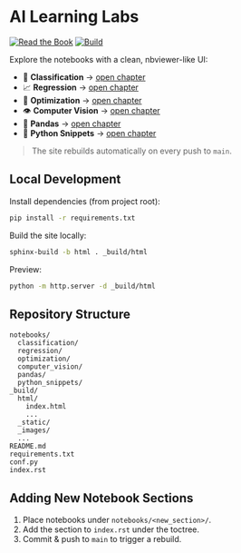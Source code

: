 # AI Learning Labs

[![Read the Book](https://img.shields.io/badge/Read%20the%20Book-live-brightgreen.svg)](https://cornel05.github.io/cornel.ai/)
[![Build](https://github.com/cornel05/AI-Learning-Labs/actions/workflows/jupyter-book.yml/badge.svg)](https://github.com/cornel05/AI-Learning-Labs/actions)

Explore the notebooks with a clean, nbviewer-like UI:

- 📘 **Classification** → [open chapter](https://cornel05.github.io/cornel.ai/notebooks/classification/index.html)
- 📈 **Regression** → [open chapter](https://cornel05.github.io/cornel.ai/notebooks/regression/index.html)
- 🧮 **Optimization** → [open chapter](https://cornel05.github.io/cornel.ai/notebooks/optimization/index.html)
- 👁️ **Computer Vision** → [open chapter](https://cornel05.github.io/cornel.ai/notebooks/computer_vision/index.html)
- 🐼 **Pandas** → [open chapter](https://cornel05.github.io/cornel.ai/notebooks/pandas/index.html)
- 🐍 **Python Snippets** → [open chapter](https://cornel05.github.io/cornel.ai/notebooks/python_snippets/index.html)

> The site rebuilds automatically on every push to `main`.

## Local Development

Install dependencies (from project root):

```bash
pip install -r requirements.txt
```

Build the site locally:

```bash
sphinx-build -b html . _build/html
```

Preview:

```bash
python -m http.server -d _build/html
```

## Repository Structure

```
notebooks/
  classification/
  regression/
  optimization/
  computer_vision/
  pandas/
  python_snippets/
_build/
  html/
    index.html
    ...
  _static/
  _images/
  ...
README.md
requirements.txt
conf.py
index.rst
```

## Adding New Notebook Sections

1. Place notebooks under `notebooks/<new_section>/`.
2. Add the section to `index.rst` under the toctree.
3. Commit & push to `main` to trigger a rebuild.